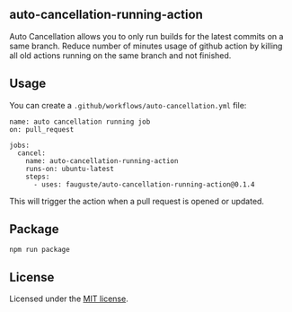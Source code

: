 auto-cancellation-running-action
-------------

Auto Cancellation allows you to only run builds for the latest commits on a same branch.
Reduce number of minutes usage of github action by killing all old actions running on the same branch and not finished.

## Usage
You can create a `.github/workflows/auto-cancellation.yml` file:

```
name: auto cancellation running job
on: pull_request

jobs:
  cancel:
    name: auto-cancellation-running-action
    runs-on: ubuntu-latest
    steps:
      - uses: fauguste/auto-cancellation-running-action@0.1.4
```

This will trigger the action when a pull request is opened or updated.

## Package

````
npm run package
````
## License
Licensed under the [MIT license](https://github.com/outsideris/potential-conflicts-checker-action/blob/master/LICENSE).
